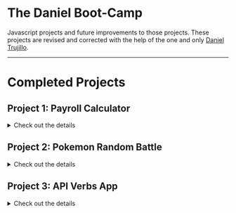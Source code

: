 # The Daniel Boot-Camp

Javascript projects and future improvements to those projects. These projects are revised and corrected with the help of the one and only [Daniel Trujillo](https://github.com/danieltrujillo003).

---

# Completed Projects

## Project 1: Payroll Calculator
<details>
<summary>Check out the details</summary>

A Payroll app that was created to track employees' payments throughout their entire contract time.

### Preview

![image](https://github.com/user-attachments/assets/5a22e15b-51eb-47cb-b374-143ad27cd859)


### Link to Demo

[Payroll Calculator](https://regal-chaja-a4a36e.netlify.app)
</details>

## Project 2: Pokemon Random Battle
<details>
<summary>Check out the details</summary>

This app plays a random fight between two Pokemons

### Preview

![gif_recording](https://github.com/user-attachments/assets/1c7e681a-214d-47f7-923a-fa0ccc39f912)

### Link to Demo

[Pokemon Random Battle](https://idyllic-treacle-712444.netlify.app)
</details>

## Project 3: API Verbs App
<details>
<summary>Check out the details</summary>

This app was created to test the 4 basic HTTP verbs: GET, POST, PUT and DELETE

### Preview

![gif_recording](https://github.com/user-attachments/assets/1c7e681a-214d-47f7-923a-fa0ccc39f912)

### Link to Demo

[API Verbs App](https://api-verbs-app.netlify.app)
</details>
